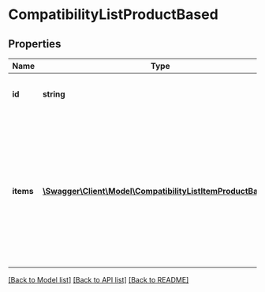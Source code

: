 # CompatibilityListProductBased

## Properties
Name | Type | Description | Notes
------------ | ------------- | ------------- | -------------
**id** | **string** | Id of product-based compatibility list. | 
**items** | [**\Swagger\Client\Model\CompatibilityListItemProductBased[]**](CompatibilityListItemProductBased.md) | Text representation of the compatibility list items. Provided for informational purposes only - ignored when creating (Post) or updating (Put) compatibility list in the offer. | [optional] 

[[Back to Model list]](../../README.md#documentation-for-models) [[Back to API list]](../../README.md#documentation-for-api-endpoints) [[Back to README]](../../README.md)

